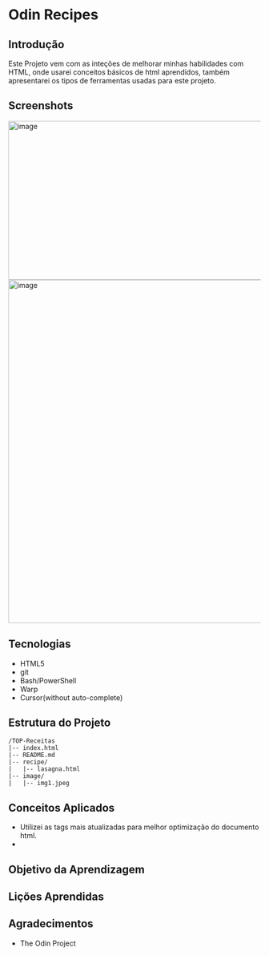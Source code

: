 # Odin Recipes

## Introdução
Este Projeto vem com as inteções de melhorar minhas habilidades com HTML, onde usarei conceitos básicos de html aprendidos, também apresentarei os tipos de ferramentas usadas para este projeto.


## Screenshots
<img width="948" height="317" alt="image" src="https://github.com/user-attachments/assets/f01d43a6-7483-4f0c-bccf-5316d880ad72" />

<img width="1300" height="685" alt="image" src="https://github.com/user-attachments/assets/2a53f39b-b773-4da3-892f-376b5fef5463" />


## Tecnologias
- HTML5
- git
- Bash/PowerShell
- Warp
- Cursor(without auto-complete)


## Estrutura do Projeto
````
/TOP-Receitas
|-- index.html
|-- README.md
|-- recipe/
|   |-- lasagna.html
|-- image/
|   |-- img1.jpeg
````
## Conceitos Aplicados
- Utilizei as tags mais atualizadas para melhor optimização do documento html.
- 

## Objetivo da Aprendizagem 


## Lições Aprendidas


## Agradecimentos

- The Odin Project
